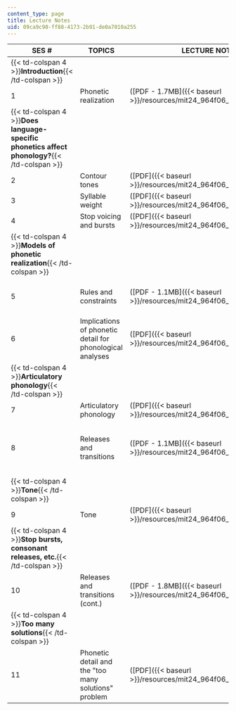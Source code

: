 ```yaml
---
content_type: page
title: Lecture Notes
uid: 09ca9c90-ff88-4173-2b91-de0a7010a255
---
```


| SES # | TOPICS | LECTURE NOTES | SUPPORTING FILES |
| --- | --- | --- | --- |
| {{< td-colspan 4 >}}**Introduction**{{< /td-colspan >}} ||||
| 1 | Phonetic realization | ([PDF - 1.7MB]({{< baseurl >}}/resources/mit24_964f06_lec01_intro)) | Audio samples ([ZIP](/ans7870/24/24.964/f06/audio/lec01_audio.zip)) (The ZIP file contains: 5 .wav files.) |
| {{< td-colspan 4 >}}**Does language-specific phonetics affect phonology?**{{< /td-colspan >}} ||||
| 2 | Contour tones | ([PDF]({{< baseurl >}}/resources/mit24_964f06_lec02_zhang)) | &nbsp; |
| 3 | Syllable weight | ([PDF]({{< baseurl >}}/resources/mit24_964f06_lec03_gordon)) | &nbsp; |
| 4 | Stop voicing and bursts | ([PDF]({{< baseurl >}}/resources/mit24_964f06_lec04)) | &nbsp; |
| {{< td-colspan 4 >}}**Models of phonetic realization**{{< /td-colspan >}} ||||
| 5 | Rules and constraints | ([PDF - 1.1MB]({{< baseurl >}}/resources/mit24_964f06_lec05_models)) |  {{< br >}}{{< br >}} Audio samples ([ZIP](/ans7870/24/24.964/f06/audio/lec05_audio.zip)) (The ZIP file contains: 2 .wav files.) {{< br >}}{{< br >}} File 5\_anna.wav courtesy of the Ohio State University Research Foundation and the OSU ToBI Research Group, used with permission. {{< br >}}{{< br >}}  |
| 6 | Implications of phonetic detail for phonological analyses | ([PDF]({{< baseurl >}}/resources/mit24_964f06_lec06_detail)) | &nbsp; |
| {{< td-colspan 4 >}}**Articulatory phonology**{{< /td-colspan >}} ||||
| 7 | Articulatory phonology | ([PDF]({{< baseurl >}}/resources/mit24_964f06_lec07_artic_phon)) | &nbsp; |
| 8 | Releases and transitions | ([PDF - 1.1MB]({{< baseurl >}}/resources/mit24_964f06_lec08_gafos)) |  {{< br >}}{{< br >}} Audio samples ([ZIP](/ans7870/24/24.964/f06/audio/lec08_audio.zip)) (The ZIP file contains: 2 .wav files.) {{< br >}}{{< br >}} Courtesy of the [UCLA Phoenetics Lab](http://archive.phonetics.ucla.edu/), Peter Ladefoged, PI. Source data: [http://archive.phonetics.ucla.edu/Language/FLA/fla\_record\_details.html](http://archive.phonetics.ucla.edu/Language/FLA/fla_record_details.html). {{< br >}}{{< br >}}  |
| {{< td-colspan 4 >}}**Tone**{{< /td-colspan >}} ||||
| 9 | Tone | ([PDF]({{< baseurl >}}/resources/mit24_964f06_lec09_tone)) | &nbsp; |
| {{< td-colspan 4 >}}**Stop bursts, consonant releases, etc.**{{< /td-colspan >}} ||||
| 10 | Releases and transitions (cont.) | ([PDF - 1.8MB]({{< baseurl >}}/resources/mit24_964f06_lec10_bursts)) | Audio samples ([ZIP](/ans7870/24/24.964/f06/audio/lec10_audio.zip)) (The ZIP file contains: 11 .wav files) |
| {{< td-colspan 4 >}}**Too many solutions**{{< /td-colspan >}} ||||
| 11 | Phonetic detail and the "too many solutions" problem | ([PDF]({{< baseurl >}}/resources/mit24_964f06_lec11_solutions)) |